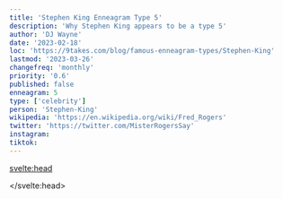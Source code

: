 ```yaml
---
title: 'Stephen King Enneagram Type 5'
description: 'Why Stephen King appears to be a type 5'
author: 'DJ Wayne'
date: '2023-02-18'
loc: 'https://9takes.com/blog/famous-enneagram-types/Stephen-King'
lastmod: '2023-03-26'
changefreq: 'monthly'
priority: '0.6'
published: false
enneagram: 5
type: ['celebrity']
person: 'Stephen-King'
wikipedia: 'https://en.wikipedia.org/wiki/Fred_Rogers'
twitter: 'https://twitter.com/MisterRogersSay'
instagram:
tiktok:
---
```


<svelte:head>

</svelte:head>

<script>
	import  PopCard  from "../../../lib/components/atoms/PopCard.svelte";
</script>
<div
	style="display: flex;
    justify-content: center;
    margin: 1rem 0;
	"
>
	<PopCard
		image={`/types/5s/${'Stephen-King'}.webp`}
		showIcon={false}
		enneagramType=""
		displayText="Stephen King"
		altText=""
		subtext=""
	/>
</div>

<p class="firstLetter"></p>
